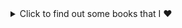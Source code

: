 <details>
  <summary>Click to find out some books that I ❤️</summary>
  
  ## BOOKS
  
     *⭐Metamorphosis by Franz Kafka 📖
      *▶️ One of Kafka's best-known works, The Metamorphosis tells the story of salesman Gregor Samsa who wakes one morning to find himself inexplicably transformed into a huge insect     (German ungeheures Ungeziefer, literally "monstrous vermin"), subsequently struggling to adjust to this new condition.
      
     *⭐Catch 22 by Joseph Heller 📖
      *▶️Catch-22, satirical novel by American writer Joseph Heller, published in 1961. The work centres on Captain John Yossarian, an American bombardier stationed on a Mediterranean         island during World War II, and chronicles his desperate attempts to stay alive.
     
     *⭐Crime and Punishment by Fyodor Dostoyevsky 📖
      *▶️Crime and Punishment focuses on the mental anguish and moral dilemmas of Rodion Raskolnikov, an impoverished ex-student in Saint Petersburg who formulates a plan to kill an     unscrupulous pawnbroker for her money.     
  
</details>
